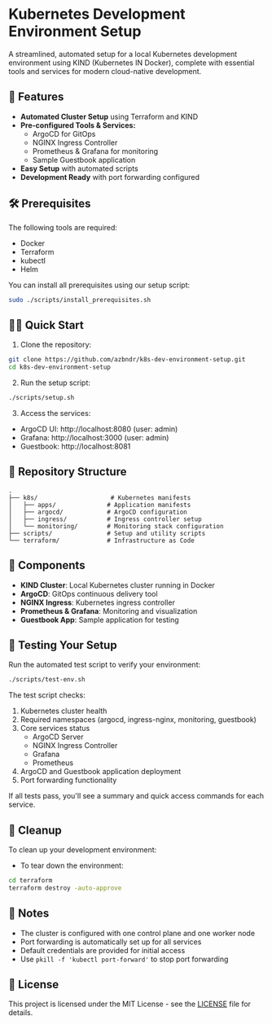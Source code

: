 # Kubernetes Development Environment Setup

A streamlined, automated setup for a local Kubernetes development environment using KIND (Kubernetes IN Docker), complete with essential tools and services for modern cloud-native development.

## 🚀 Features

- **Automated Cluster Setup** using Terraform and KIND
- **Pre-configured Tools & Services:**
  - ArgoCD for GitOps
  - NGINX Ingress Controller
  - Prometheus & Grafana for monitoring
  - Sample Guestbook application
- **Easy Setup** with automated scripts
- **Development Ready** with port forwarding configured

## 🛠 Prerequisites

The following tools are required:
- Docker
- Terraform
- kubectl
- Helm

You can install all prerequisites using our setup script:
```bash
sudo ./scripts/install_prerequisites.sh
```

## 🏃‍♂️ Quick Start

1. Clone the repository:
```bash
git clone https://github.com/azbndr/k8s-dev-environment-setup.git
cd k8s-dev-environment-setup
```

2. Run the setup script:
```bash
./scripts/setup.sh
```

3. Access the services:
- ArgoCD UI: http://localhost:8080 (user: admin)
- Grafana: http://localhost:3000 (user: admin)
- Guestbook: http://localhost:8081

## 📁 Repository Structure

```
.
├── k8s/                    # Kubernetes manifests
│   ├── apps/              # Application manifests
│   ├── argocd/            # ArgoCD configuration
│   ├── ingress/           # Ingress controller setup
│   └── monitoring/        # Monitoring stack configuration
├── scripts/               # Setup and utility scripts
└── terraform/             # Infrastructure as Code
```

## 🔧 Components

- **KIND Cluster**: Local Kubernetes cluster running in Docker
- **ArgoCD**: GitOps continuous delivery tool
- **NGINX Ingress**: Kubernetes ingress controller
- **Prometheus & Grafana**: Monitoring and visualization
- **Guestbook App**: Sample application for testing

## 🧪 Testing Your Setup

Run the automated test script to verify your environment:
```bash
./scripts/test-env.sh
```

The test script checks:

1. Kubernetes cluster health
2. Required namespaces (argocd, ingress-nginx, monitoring, guestbook)
3. Core services status
   - ArgoCD Server
   - NGINX Ingress Controller
   - Grafana
   - Prometheus
4. ArgoCD and Guestbook application deployment
5. Port forwarding functionality

If all tests pass, you'll see a summary and quick access commands for each service.

## 🧹 Cleanup

To clean up your development environment:

- To tear down the environment:
```bash
cd terraform
terraform destroy -auto-approve
```

## 📝 Notes

- The cluster is configured with one control plane and one worker node
- Port forwarding is automatically set up for all services
- Default credentials are provided for initial access
- Use `pkill -f 'kubectl port-forward'` to stop port forwarding

## 📄 License

This project is licensed under the MIT License - see the [LICENSE](LICENSE) file for details.